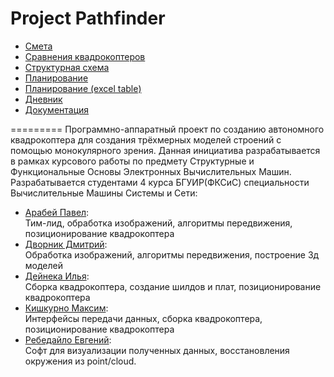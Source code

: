 
# Project Pathfinder

* [Смета](https://docs.google.com/spreadsheets/d/1C4ZWYfL_dpahk5ZyMGiEqAj_xCu-5W8fVgApKHZqpdc/edit?usp=sharing)
* [Сравнения квадрокоптеров](https://docs.google.com/spreadsheets/d/1HQJP0jHG34jIxu3yz2FGzEjPffqKhuN_xqDL0eSfckQ/edit?usp=sharing)
* [Структурная схема](https://www.lucidchart.com/invitations/accept/95d80432-29b0-4f8f-9477-1a1ccf62f912)
* [Планирование](https://docs.google.com/document/d/12jamCnUTxGByp8_RpHTl7Sly5GyypFapsYD07BdgryU/edit?usp=sharing)
* [Планирование (excel table)](https://docs.google.com/spreadsheets/d/109n5DpzYehywyB18tn598F8HOy4HhbTWelKhO6Pjhns/edit?usp=sharing)
* [Дневник](https://docs.google.com/document/d/1P_dgxAanFvxMPsYFByy8oyPoNq4PCfe6LbRTlZeAqtE/edit?usp=sharing)
* [Документация]()

=========
Программно-аппаратный проект по созданию автономного квадрокоптера для создания трёхмерных моделей строений с помощью монокулярного зрения.  Данная инициатива разрабатывается в рамках курсового работы по предмету Структурные и Функциональные Основы Электронных Вычислительных Машин. Разрабатывается студентами 4 курса БГУИР(ФКСиС) специальности Вычислительные Машины Системы и Сети:
* [Арабей Павел](https://github.com/J-Roux):                 
Тим-лид, обработка изображений, алгоритмы передвижения, позиционирование квадрокоптера
* [Дворник Дмитрий](https://github.com/dimdim1661359):       
Обработка изображений, алгоритмы передвижения, построение 3д моделей
* [Дейнека Илья](https://github.com/IlyaDeineka):            
Сборка квадрокоптера, создание шилдов и плат, позиционирование квадрокоптера             
* [Кишкурно Максим](https://github.com/StarGrif):            
Интерфейсы передачи данных, сборка квадрокоптера, позиционирование квадрокоптера  
* [Ребедайло Евгений](https://github.com/Mokonadesu):    
Софт для визуализации полученных данных, восстановления окружения из point/cloud.
